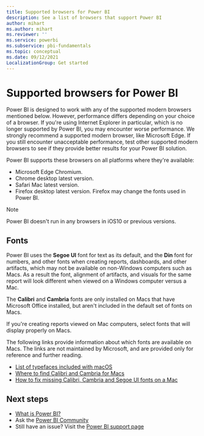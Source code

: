 ```yaml
---
title: Supported browsers for Power BI
description: See a list of browsers that support Power BI
author: mihart
ms.author: mihart
ms.reviewer: ''
ms.service: powerbi
ms.subservice: pbi-fundamentals
ms.topic: conceptual
ms.date: 09/12/2021
LocalizationGroup: Get started
---
```

# Supported browsers for Power BI

Power BI is designed to work with any of the supported modern browsers mentioned below. However, performance differs depending on your choice of a browser. If you're using Internet Explorer in particular, which is no longer supported by Power BI, you may encounter worse performance. We strongly recommend a supported modern browser, like Microsoft Edge. If you still encounter unacceptable performance, test other supported modern browsers to see if they provide better results for your Power BI solution.

Power BI supports these browsers on all platforms where they're available:

- Microsoft Edge Chromium.
- Chrome desktop latest version.
- Safari Mac latest version.
- Firefox desktop latest version. Firefox may change the fonts used in Power BI.

> [!NOTE]
> Power BI doesn't run in any browsers in iOS10 or previous versions.

## Fonts

Power BI uses the **Segoe UI** font for text as its default, and the **Din** font for numbers, and other fonts when creating reports, dashboards, and other artifacts, which may not be available on non-Windows computers such as Macs. As a result the font, alignment of artifacts, and visuals for the same report will look different when viewed on a Windows computer versus a Mac.

The **Calibri** and **Cambria** fonts are only installed on Macs that have Microsoft Office installed, but aren't included in the default set of fonts on Macs.

If you're creating reports viewed on Mac computers, select fonts that will display properly on Macs. 

The following links provide information about which fonts are available on Macs. The links are not maintained by Microsoft, and are provided only for reference and further reading.

- [List of typefaces included with macOS](https://wikipedia.org/wiki/List_of_typefaces_included_with_macOS)
- [Where to find Calibri and Cambria for Macs](https://apple.stackexchange.com/questions/128091/where-can-i-find-default-microsoft-fonts-calibri-cambria)
- [How to fix missing Calibri, Cambria and Segoe UI fonts on a Mac](https://ben.lobaugh.net/blog/204750/how-to-fix-missing-calibri-and-cambria-fonts-on-mac)


## Next steps
* [What is Power BI?](power-bi-overview.md)
* Ask the [Power BI Community](https://community.powerbi.com/)
* Still have an issue? Visit the [Power BI support page](https://powerbi.microsoft.com/support/)
